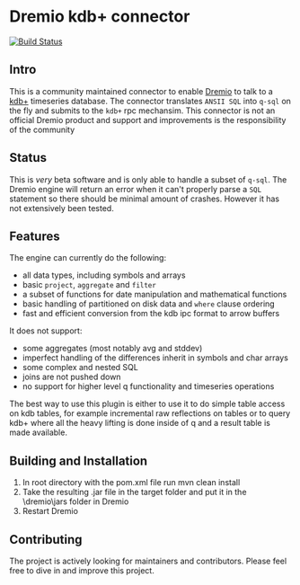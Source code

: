 # Dremio kdb+ connector

[![Build Status](https://travis-ci.org/rymurr/dremio-kdb-plugin.svg?branch=master)](https://travis-ci.org/UBS-IB/dremio-kdb-plugin)

## Intro

This is a community maintained connector to enable [Dremio](https://dremio.com) to talk to a [kdb+](https://kx.com) 
timeseries database. The connector translates `ANSII SQL` into `q-sql` on the fly and submits to the `kdb+` rpc mechansim.
This connector is not an official Dremio product and support and improvements is the responsibility of the community

## Status

This is *very* beta software and is only able to handle a subset of `q-sql`. The Dremio engine will return an
error when it can't properly parse a `SQL` statement so there should be minimal amount of crashes. However it has not
extensively been tested.

## Features

The engine can currently do the following:

* all data types, including symbols and arrays
* basic `project`, `aggregate` and `filter`
* a subset of functions for date manipulation and mathematical functions
* basic handling of partitioned on disk data and `where` clause ordering
* fast and efficient conversion from the kdb ipc format to arrow buffers

It does not support:
* some aggregates (most notably avg and stddev)
* imperfect handling of the differences inherit in symbols and char arrays
* some complex and nested SQL
* joins are not pushed down
* no support for higher level q functionality and timeseries operations

The best way to use this plugin is either to use it to do simple table access on kdb tables, 
for example incremental raw reflections on tables or to query kdb+ where all the heavy lifting is 
done inside of q and a result table is made available.

## Building and Installation

1. In root directory with the pom.xml file run mvn clean install
1. Take the resulting .jar file in the target folder and put it in the \dremio\jars folder in Dremio
1. Restart Dremio

## Contributing

The project is actively looking for maintainers and contributors. Please feel free to dive in and 
improve this project.


